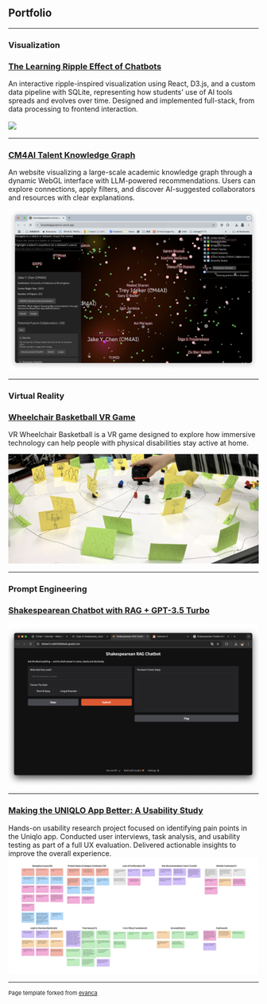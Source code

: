 ## Portfolio

---

### Visualization 

### [The Learning Ripple Effect of Chatbots](/sample_page)

An interactive ripple-inspired visualization using React, D3.js, and a custom data pipeline with SQLite, representing how students' use of AI tools spreads and evolves over time. Designed and implemented full-stack, from data processing to frontend interaction.
<br>
<br>
<img src="images/Ripple-1.gif?raw=true"/>

---

### [CM4AI Talent Knowledge Graph](/sample_page-2)

An website visualizing a large-scale academic knowledge graph through a dynamic WebGL interface with LLM-powered recommendations. Users can explore connections, apply filters, and discover AI-suggested collaborators and resources with clear explanations.

<img src="images/CM4AI.png?raw=true"/>

---

### Virtual Reality

### [Wheelchair Basketball VR Game](/sample_page-4)

VR Wheelchair Basketball is a VR game designed to explore how immersive technology can help people with physical disabilities stay active at home.

<img src="images/VR-scene.png?raw=true"/>

---

### Prompt Engineering

### [Shakespearean Chatbot with RAG + GPT-3.5 Turbo](/pdf/m3-1.html)
<img src="images/RAG.png?raw=true"/>

---


### [Making the UNIQLO App Better: A Usability Study](/pdf/Usability-study-of-Uniqlo.pdf)

Hands-on usability research project focused on identifying pain points in the Uniqlo app. Conducted user interviews, task analysis, and usability testing as part of a full UX evaluation. Delivered actionable insights to improve the overall experience.
<img src="images/usability-study-cover.png?raw=true"/>



---
<p style="font-size:11px">Page template forked from <a href="https://github.com/evanca/quick-portfolio">evanca</a></p>
